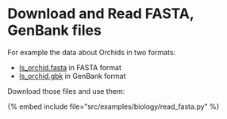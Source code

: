 # Download and Read FASTA, GenBank files


For example the data about Orchids in two formats:

* [ls_orchid.fasta](https://raw.githubusercontent.com/biopython/biopython/master/Doc/examples/ls_orchid.fasta) in FASTA format
* [ls_orchid.gbk](https://raw.githubusercontent.com/biopython/biopython/master/Doc/examples/ls_orchid.gbk) in GenBank format

Download those files and use them:

{% embed include file="src/examples/biology/read_fasta.py" %}


